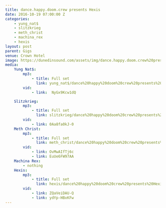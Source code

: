 ```yaml
---
title: dance.happy.doom.crew presents Hexis
date: 2016-10-19 07:00:00 Z
categories:
    - yung_nat$
    - slitzkrieg
    - meth_christ
    - machina_rex
    - hexis
layout: post
parent: Gigs
venue: Crown Hotel
image: https://dunedinsound.com/assets/img/dance.happy.doom.crew%20presents%20Hexis/cover.jpg
media:
    Yung Nat$:
        mp3:
            - title: Full set
              link: yung_nat$/dance%20happy%20doom%20crew%20presents%20Hexis - Yung Nat$.mp3
        vid:
            - link:  NyGx9Kcw1dQ

    Slitzkrieg:
        mp3:
            - title: Full set
              link: slitzkrieg/dance%20happy%20doom%20crew%20presents%20Hexis - Slitzkrieg.mp3
        vid:
            - link: 0Aa8fa0kJ-0
    Meth Christ:
        mp3:
            - title: Full set
              link: meth_christ/dance%20happy%20doom%20crew%20presents%20Hexis - Meth Christ.mp3
        vid:
            - link: OvMwAIfTj6c
            - link: EuUe6FW97AA
    Machina Rex:
        - nothing
    Hexis:
        mp3:
            - title: Full set
              link: hexis/dance%20happy%20doom%20crew%20presents%20Hexis - Hexis.mp3
        vid:
            - link: ZQaVeiDAU-Q
            - link: ydYp-HBxKFw
---
```


